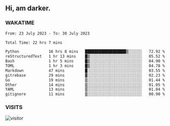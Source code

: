 ## Hi, am darker.

### WAKATIME

<!--START_SECTION:waka-->

```txt
From: 23 July 2023 - To: 30 July 2023

Total Time: 22 hrs 7 mins

Python             16 hrs 8 mins   ██████████████████▒░░░░░░   72.92 %
reStructuredText   1 hr 13 mins    █▒░░░░░░░░░░░░░░░░░░░░░░░   05.52 %
Bash               1 hr 5 mins     █▒░░░░░░░░░░░░░░░░░░░░░░░   04.90 %
TOML               1 hr 3 mins     █▒░░░░░░░░░░░░░░░░░░░░░░░   04.78 %
Markdown           47 mins         █░░░░░░░░░░░░░░░░░░░░░░░░   03.55 %
gitrebase          29 mins         ▓░░░░░░░░░░░░░░░░░░░░░░░░   02.23 %
Go                 19 mins         ▒░░░░░░░░░░░░░░░░░░░░░░░░   01.44 %
Other              14 mins         ▒░░░░░░░░░░░░░░░░░░░░░░░░   01.05 %
YAML               13 mins         ▒░░░░░░░░░░░░░░░░░░░░░░░░   01.04 %
gitignore          11 mins         ▒░░░░░░░░░░░░░░░░░░░░░░░░   00.90 %
```

<!--END_SECTION:waka-->

### VISITS
<!-- i should probably build this when i will have some time -->
![visitor](https://profile-counter.glitch.me/sanix-darker/count.svg)
